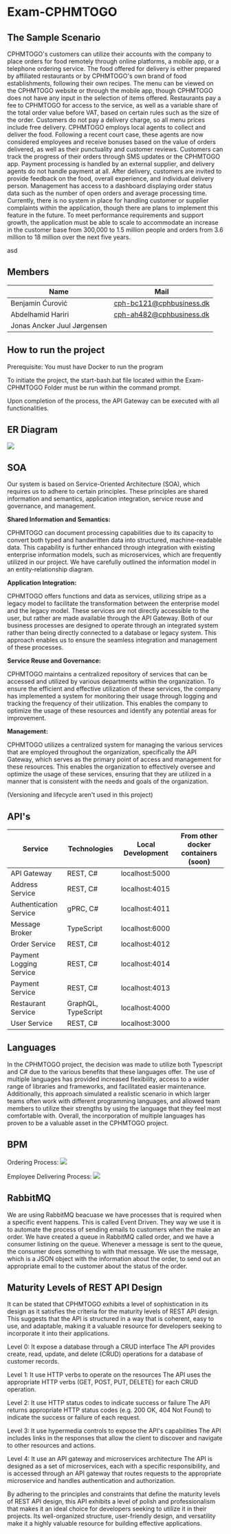 # Exam-CPHMTOGO

## The Sample Scenario
CPHMTOGO's customers can utilize their accounts with the company to place orders for food remotely through online platforms, a mobile app, or a telephone ordering service. The food offered for delivery is either prepared by affiliated restaurants or by CPHMTOGO's own brand of food establishments, following their own recipes. The menu can be viewed on the CPHMTOGO website or through the mobile app, though CPHMTOGO does not have any input in the selection of items offered. Restaurants pay a fee to CPHMTOGO for access to the service, as well as a variable share of the total order value before VAT, based on certain rules such as the size of the order. Customers do not pay a delivery charge, so all menu prices include free delivery. CPHMTOGO employs local agents to collect and deliver the food. Following a recent court case, these agents are now considered employees and receive bonuses based on the value of orders delivered, as well as their punctuality and customer reviews. Customers can track the progress of their orders through SMS updates or the CPHMTOGO app. Payment processing is handled by an external supplier, and delivery agents do not handle payment at all. After delivery, customers are invited to provide feedback on the food, overall experience, and individual delivery person. Management has access to a dashboard displaying order status data such as the number of open orders and average processing time. Currently, there is no system in place for handling customer or supplier complaints within the application, though there are plans to implement this feature in the future. To meet performance requirements and support growth, the application must be able to scale to accommodate an increase in the customer base from 300,000 to 1.5 million people and orders from 3.6 million to 18 million over the next five years.

asd

## Members
| Name                        | Mail                     |
|-----------------------------|--------------------------|
| Benjamin Ćurović            | cph-bc121@cphbusiness.dk |
| Abdelhamid Hariri           | cph-ah482@cphbusiness.dk |
| Jonas Ancker Juul Jørgensen |                          |

## How to run the project
Prerequisite:
You must have Docker to run the program

To initiate the project, the start-bash.bat file located within the Exam-CPHMTOGO Folder must be run within the command prompt.

Upon completion of the process, the API Gateway can be executed with all functionalities.

## ER Diagram
![](https://raw.githubusercontent.com/Abed01-lab/prisma-erd/b9fb5f2de610b67b6c673ad1b352c69996e4f22b/prisma/ERD.svg)


## SOA
Our system is based on Service-Oriented Architecture (SOA), which requires us to adhere to certain principles. These principles are shared information and semantics, application integration, service reuse and governance, and management.

**Shared Information and Semantics:**

CPHMTOGO can document processing capabilities due to its capacity to convert both typed and handwritten data into structured, machine-readable data. This capability is further enhanced through integration with existing enterprise information models, such as microservices, which are frequently utilized in our project. We have carefully outlined the information model in an entity-relationship diagram.

**Application Integration:**

CPHMTOGO offers functions and data as services, utilizing stripe as a legacy model to facilitate the transformation between the enterprise model and the legacy model. These services are not directly accessible to the user, but rather are made available through the API Gateway. Both of our business processes are designed to operate through an integrated system rather than being directly connected to a database or legacy system. This approach enables us to ensure the seamless integration and management of these processes.

**Service Reuse and Governance:**

CPHMTOGO maintains a centralized repository of services that can be accessed and utilized by various departments within the organization. To ensure the efficient and effective utilization of these services, the company has implemented a system for monitoring their usage through logging and tracking the frequency of their utilization. This enables the company to optimize the usage of these resources and identify any potential areas for improvement.

**Management:**

CPHMTOGO utilizes a centralized system for managing the various services that are employed throughout the organization, specifically the API Gateway, which serves as the primary point of access and management for these resources. This enables the organization to effectively oversee and optimize the usage of these services, ensuring that they are utilized in a manner that is consistent with the needs and goals of the organization.


(Versioning and lifecycle aren't used in this project)
## API's
| Service                 | Technologies        | Local Development | From other docker containers (soon) |
|-------------------------|---------------------|-------------------|-------------------------------------|
| API Gateway             | REST, C#            | localhost:5000    |                                     |
| Address Service         | REST, C#            | localhost:4015    |                                     |
| Authentication Service  | gPRC, C#            | localhost:4011    |                                     |
| Message Broker          | TypeScript          | localhost:6000    |                                     |
| Order Service           | REST, C#            | localhost:4012    |                                     |
| Payment Logging Service | REST, C#            | localhost:4014    |                                     |
| Payment Service         | REST, C#            | localhost:4013    |                                     |
| Restaurant Service      | GraphQL, TypeScript | localhost:4000    |                                     |
| User Service            | REST, C#            | localhost:3000    |                                     |

## Languages
In the CPHMTOGO project, the decision was made to utilize both Typescript and C# due to the various benefits that these languages offer. The use of multiple languages has provided increased flexibility, access to a wider range of libraries and frameworks, and facilitated easier maintenance. Additionally, this approach simulated a realistic scenario in which larger teams often work with different programming languages, and allowed team members to utilize their strengths by using the language that they feel most comfortable with. Overall, the incorporation of multiple languages has proven to be a valuable asset in the CPHMTOGO project.

## BPM
Ordering Process:
![](https://github.com/Benjo6/Exam-CPHMTOGO/blob/main/BPM/OrderBPM.png)

Employee Delivering Process:
![](https://github.com/Benjo6/Exam-CPHMTOGO/blob/main/BPM/DeliveringProcess.png)

## RabbitMQ

We are using RabbitMQ beacuase we have processes that is required when a specific event happens. This is called Event Driven. They way we use it is to automate the process of sending emails to customers when the make an order. We have created a queue in RabbitMQ called order, and we have a consumer listining on the queue. Whenever a message is sent to the queue, the consumer does something to with that message. We use the message, which is a JSON object with the information about the order, to send out an appropriate email to the customer about the status of the order.
 
## Maturity Levels of REST API Design
It can be stated that CPHMTOGO exhibits a level of sophistication in its design as it satisfies the criteria for the maturity levels of REST API design. This suggests that the API is structured in a way that is coherent, easy to use, and adaptable, making it a valuable resource for developers seeking to incorporate it into their applications.

Level 0: It expose a database through a CRUD interface
The API provides create, read, update, and delete (CRUD) operations for a database of customer records.

Level 1: It use HTTP verbs to operate on the resources
The API uses the appropriate HTTP verbs (GET, POST, PUT, DELETE) for each CRUD operation.

Level 2: It use HTTP status codes to indicate success or failure
The API returns appropriate HTTP status codes (e.g. 200 OK, 404 Not Found) to indicate the success or failure of each request.

Level 3: It use hypermedia controls to expose the API's capabilities
The API includes links in the responses that allow the client to discover and navigate to other resources and actions.

Level 4: It use an API gateway and microservices architecture
The API is designed as a set of microservices, each with a specific responsibility, and is accessed through an API gateway that routes requests to the appropriate microservice and handles authentication and authorization.

By adhering to the principles and constraints that define the maturity levels of REST API design, this API exhibits a level of polish and professionalism that makes it an ideal choice for developers seeking to utilize it in their projects. Its well-organized structure, user-friendly design, and versatility make it a highly valuable resource for building effective applications.







